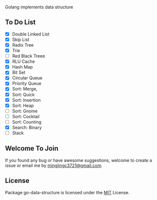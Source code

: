 Golang implements data structure

## To Do List

- [x] Double Linked List
- [x] Skip List
- [x] Radix Tree
- [x] Trie
- [ ] Red Black Treee
- [x] RLU Cache
- [x] Hash Map
- [x] Bit Set
- [x] Circular Queue
- [x] Priority Queue
- [x] Sort: Merge, 
- [x] Sort: Quick
- [x] Sort: Insertion
- [x] Sort: Heap
- [ ] Sort: Gnome
- [ ] Sort: Cocktail
- [ ] Sort: Counting
- [x] Search: Binary
- [ ] Stack
  
## Welcome To Join

If you found any bug or have awesome suggestions, welcome to create a issue or email me by mingjingc3721@gmail.com.

## License

Package go-data-structure is licensed under the [MIT](/LICENSE) License.
